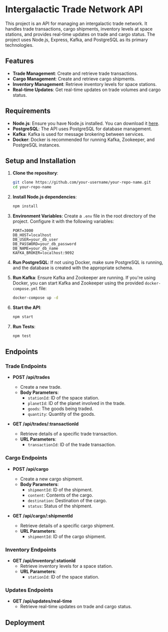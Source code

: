 # Intergalactic Trade Network API

This project is an API for managing an intergalactic trade network. It handles trade transactions, cargo shipments, inventory levels at space stations, and provides real-time updates on trade and cargo status. The project uses Node.js, Express, Kafka, and PostgreSQL as its primary technologies.

## Features

- **Trade Management**: Create and retrieve trade transactions.
- **Cargo Management**: Create and retrieve cargo shipments.
- **Inventory Management**: Retrieve inventory levels for space stations.
- **Real-time Updates**: Get real-time updates on trade volumes and cargo status.

## Requirements

- **Node.js**: Ensure you have Node.js installed. You can download it [here](https://nodejs.org/).
- **PostgreSQL**: The API uses PostgreSQL for database management.
- **Kafka**: Kafka is used for message brokering between services.
- **Docker**: Docker is recommended for running Kafka, Zookeeper, and PostgreSQL instances.

## Setup and Installation

1. **Clone the repository**:
    ```bash
    git clone https://github.com/your-username/your-repo-name.git
    cd your-repo-name
    ```

2. **Install Node.js dependencies**:
    ```bash
    npm install
    ```

3. **Environment Variables**: Create a `.env` file in the root directory of the project. Configure it with the following variables:
    ```plaintext
    PORT=3000
    DB_HOST=localhost
    DB_USER=your_db_user
    DB_PASSWORD=your_db_password
    DB_NAME=your_db_name
    KAFKA_BROKER=localhost:9092
    ```

4. **Run PostgreSQL**: If not using Docker, make sure PostgreSQL is running, and the database is created with the appropriate schema.

5. **Run Kafka**: Ensure Kafka and Zookeeper are running. If you're using Docker, you can start Kafka and Zookeeper using the provided `docker-compose.yml` file:
    ```bash
    docker-compose up -d
    ```

6. **Start the API**:
    ```bash
    npm start
    ```

7. **Run Tests**:
    ```bash
    npm test
    ```

## Endpoints

### Trade Endpoints

- **POST /api/trades**
    - Create a new trade.
    - **Body Parameters**: 
        - `stationId`: ID of the space station.
        - `planetId`: ID of the planet involved in the trade.
        - `goods`: The goods being traded.
        - `quantity`: Quantity of the goods.

- **GET /api/trades/:transactionId**
    - Retrieve details of a specific trade transaction.
    - **URL Parameters**:
        - `transactionId`: ID of the trade transaction.

### Cargo Endpoints

- **POST /api/cargo**
    - Create a new cargo shipment.
    - **Body Parameters**: 
        - `shipmentId`: ID of the shipment.
        - `content`: Contents of the cargo.
        - `destination`: Destination of the cargo.
        - `status`: Status of the shipment.

- **GET /api/cargo/:shipmentId**
    - Retrieve details of a specific cargo shipment.
    - **URL Parameters**:
        - `shipmentId`: ID of the cargo shipment.

### Inventory Endpoints

- **GET /api/inventory/:stationId**
    - Retrieve inventory levels for a space station.
    - **URL Parameters**:
        - `stationId`: ID of the space station.

### Updates Endpoints

- **GET /api/updates/real-time**
    - Retrieve real-time updates on trade and cargo status.

## Deployment

